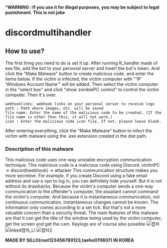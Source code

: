 ***WARNING : If you use it for illegal purposes, you may be subject to legal punishment. This is not joke**
# discordmultihandler
## How to use?
The first thing you need to do is set it up.
After running R_handler made of exe file, add the bot to your personal server and insert the bot's token. And click the "Make Malware" button to create malicious code. and enter the items below.
If the victim is infected, the victim computer with "'IP' 'Windows Account Name'" will be added. Then select the victim computer in the "select box" and click "show zombiePC control" to control the victim computer. Then it's over.
```
webhooklinks: webhook links on your personal server to receive logs
path : Path where images, etc. will be saved
file name: Enter the name of the malicious code to be created. (If the file name is other than this, it will not work.)
icon : Enter the malicious code icon file. If not, please leave blank.
```
After entering everything, click the "Make Malware" button to infect the victim with malware using the .exe extension created in the dist path.
### Description of this malware
This malicious code uses one-way unstable encryption communication technique.
This malicious code is a malicious code using Discord.
victimPC -> discord(webhook) -> attacker
This communication structure makes you more secretive.
For example, if you create Discord using a fake email address and use a vpn to log in, you can definitely hide yourself.
But it is not without its drawbacks. Because the victim's computer sends a one-way communication to the offender's computer, the assailant cannot command the victim's computer.
And because it is instantaneous communication, not continuous communication, instantaneous changes cannot be known. The information only comes according to a set tick.
But that's not a more valuable concern than a security threat.
The main features of this malware are that it can get the title of the window being used by the victim computer, get the screen and get the cam. Keylogs are of course also possible
![캡처](https://user-images.githubusercontent.com/58334334/166687842-e132e9aa-52ef-4764-96d2-11f8dd41e156.JPG)
![Inked캡처_LI](https://user-images.githubusercontent.com/58334334/166728815-626e96f1-32d6-4efa-bbb5-9b4dc46276a4.jpg)
![캡처2](https://user-images.githubusercontent.com/58334334/166687854-63b76d7e-bd92-4165-a0a6-f7601d6355fd.JPG)

**MADE BY SILLO(root123456789123,taeho070607) IN KOREA**
